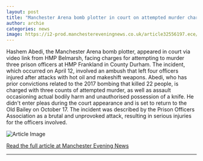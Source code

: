 ```yaml
---
layout: post
title: "Manchester Arena bomb plotter in court on attempted murder charges"
author: archie
categories: news
image: https://i2-prod.manchestereveningnews.co.uk/article32556197.ece/ALTERNATES/s1200/0_HMP-Frankland-incident.jpg
---
```

Hashem Abedi, the Manchester Arena bomb plotter, appeared in court via video link from HMP Belmarsh, facing charges for attempting to murder three prison officers at HMP Frankland in County Durham. The incident, which occurred on April 12, involved an ambush that left four officers injured after attacks with hot oil and makeshift weapons. Abedi, who has prior convictions related to the 2017 bombing that killed 22 people, is charged with three counts of attempted murder, as well as assault occasioning actual bodily harm and unauthorised possession of a knife. He didn't enter pleas during the court appearance and is set to return to the Old Bailey on October 17. The incident was described by the Prison Officers Association as a brutal and unprovoked attack, resulting in serious injuries for the officers involved.

![Article Image](https://i2-prod.manchestereveningnews.co.uk/article32556197.ece/ALTERNATES/s1200/0_HMP-Frankland-incident.jpg)

[Read the full article at Manchester Evening News](https://www.manchestereveningnews.co.uk/news/greater-manchester-news/manchester-arena-bomb-plotter-court-32556044)

---

